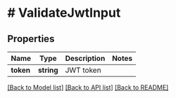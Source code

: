 # # ValidateJwtInput

## Properties

Name | Type | Description | Notes
------------ | ------------- | ------------- | -------------
**token** | **string** | JWT token |

[[Back to Model list]](../../README.md#models) [[Back to API list]](../../README.md#endpoints) [[Back to README]](../../README.md)
